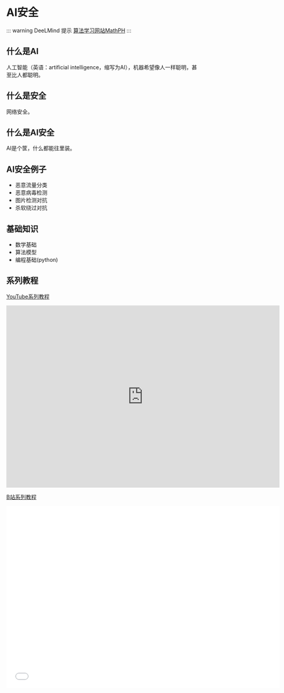 # AI安全

::: warning DeeLMind 提示
[算法学习网站MathPH](https://mathph.org/)
:::

## 什么是AI
人工智能（英语：artificial intelligence，缩写为AI），机器希望像人一样聪明，甚至比人都聪明。

<DocsAD/>

## 什么是安全
网络安全。

## 什么是AI安全
AI是个筐，什么都能往里装。

## AI安全例子
* 恶意流量分类
* 恶意病毒检测
* 图片检测对抗
* 杀软绕过对抗

## 基础知识
* 数学基础
* 算法模型
* 编程基础(python)

## 系列教程

[YouTube系列教程](https://www.youtube.com/watch?v=UsxGcfmRM4Y&list=PLgZqc0esdeS8RyXQoMZai8BQHDH1jza09&pp=gAQB)
<iframe width="720px" height="480px" src="https://www.youtube.com/embed/UsxGcfmRM4Y?list=PLgZqc0esdeS8RyXQoMZai8BQHDH1jza09" title="YouTube video player" frameborder="0" allow="accelerometer; autoplay; clipboard-write; encrypted-media; gyroscope; picture-in-picture" allowfullscreen></iframe>

[B站系列教程](https://www.bilibili.com/list/282616786?sid=2795916&spm_id_from=333.999.0.0&desc=1&oid=696325167&bvid=BV1Nm4y1k7m1)
<iframe src="//player.bilibili.com/player.html?aid=696325167&bvid=BV1Nm4y1k7m1&cid=1062003081&page=1"  frameborder="no"  allowfullscreen="true" style="width:720px;height:480px"> 
</iframe>
